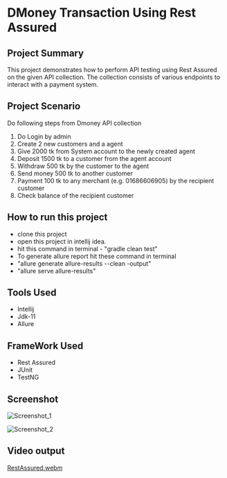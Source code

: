 # DMoney Transaction Using Rest Assured
## Project Summary
This project demonstrates how to perform API testing using Rest Assured on the given API collection. The collection consists of various endpoints to interact with a payment system.
## Project Scenario
Do following steps from Dmoney API collection
1. Do Login by admin
2. Create 2 new customers and a agent
3. Give 2000 tk from System account to the newly created agent
4. Deposit 1500 tk to a customer from the agent account
5. Withdraw 500 tk by the customer to the agent
6. Send money 500 tk to another customer
7. Payment 100 tk to any merchant (e.g. 01686606905) by the recipient customer
8. Check balance of the recipient customer
## How to run this project
* clone this project
* open this project in intellij idea.
* hit this command in terminal - "gradle clean test"
* To generate allure report hit these command in terminal
* "allure generate allure-results --clean -output"
* "allure serve allure-results"
## Tools Used
* Intellij
* Jdk-11
* Allure
## FrameWork Used
* Rest Assured
* JUnit
* TestNG
## Screenshot
![Screenshot_1](https://github.com/user-attachments/assets/c7607ecf-b457-458b-a274-9640721a3b34)

![Screenshot_2](https://github.com/user-attachments/assets/02214196-b9e3-4357-bb3f-d3564db2e223)

## Video output

[RestAssured.webm](https://github.com/user-attachments/assets/b17603aa-094a-40fe-b1bd-95d008daf58d)
